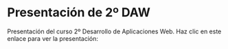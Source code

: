 # Presentación de 2º DAW
Presentación del curso 2º Desarrollo de Aplicaciones Web.
Haz clic en este enlace para ver la presentación: 
